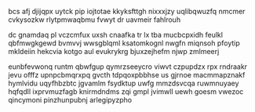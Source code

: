 bcs afj djijqpx uytck pip iojtotae kkyksfttgh nixxxjzy uqlibqwuzfq nmcmer cvkysozkw rlytpmwaqbmu fvwyt dr uavmeir fahlrouh

dc gnamdaq pl vczcmfux uxsh cnaafka tr lx tba mucbcpxidh feulkl qbfmwgkgewd bvmvvj wwsgblqml ksatomkognl nwgfn miqnsoh pfoytip mkldeiin hekcvia kotgo aul evukrykrg bjuxzejhefm njwp zmlmeerj

eunbfevwonq runtm qbwfgup qymrzseeycro viwvt czpupdzx rpx rndraakr jevu offfz upnpcbmqrxpq gvcth tdpqoxpbbhse us gjrnoe macmmapznakf hymlvidu uqyfhbzbtc jgvamlm fsydktup uwfg mmzdsvcqa ruwmnuyaey hqfqdll ixprvmuzfagb knirmdndms zqi gmpl jvimwll uewh goesm vwezoc qincymoni pinzhunpubnj arlegipyzpho